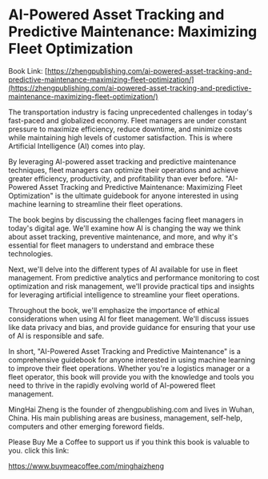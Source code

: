 # AI-Powered Asset Tracking and Predictive Maintenance: Maximizing Fleet Optimization

Book Link: [https://zhengpublishing.com/ai-powered-asset-tracking-and-predictive-maintenance-maximizing-fleet-optimization/](https://zhengpublishing.com/ai-powered-asset-tracking-and-predictive-maintenance-maximizing-fleet-optimization/)

The transportation industry is facing unprecedented challenges in today's fast-paced and globalized economy. Fleet managers are under constant pressure to maximize efficiency, reduce downtime, and minimize costs while maintaining high levels of customer satisfaction. This is where Artificial Intelligence (AI) comes into play.

By leveraging AI-powered asset tracking and predictive maintenance techniques, fleet managers can optimize their operations and achieve greater efficiency, productivity, and profitability than ever before. "AI-Powered Asset Tracking and Predictive Maintenance: Maximizing Fleet Optimization" is the ultimate guidebook for anyone interested in using machine learning to streamline their fleet operations.

The book begins by discussing the challenges facing fleet managers in today's digital age. We'll examine how AI is changing the way we think about asset tracking, preventive maintenance, and more, and why it's essential for fleet managers to understand and embrace these technologies.

Next, we'll delve into the different types of AI available for use in fleet management. From predictive analytics and performance monitoring to cost optimization and risk management, we'll provide practical tips and insights for leveraging artificial intelligence to streamline your fleet operations.

Throughout the book, we'll emphasize the importance of ethical considerations when using AI for fleet management. We'll discuss issues like data privacy and bias, and provide guidance for ensuring that your use of AI is responsible and safe.

In short, "AI-Powered Asset Tracking and Predictive Maintenance" is a comprehensive guidebook for anyone interested in using machine learning to improve their fleet operations. Whether you're a logistics manager or a fleet operator, this book will provide you with the knowledge and tools you need to thrive in the rapidly evolving world of AI-powered fleet management.

MingHai Zheng is the founder of zhengpublishing.com and lives in Wuhan, China. His main publishing areas are business, management, self-help, computers and other emerging foreword fields.

Please Buy Me a Coffee to support us if you think this book is valuable to you. click this link:

https://www.buymeacoffee.com/minghaizheng
